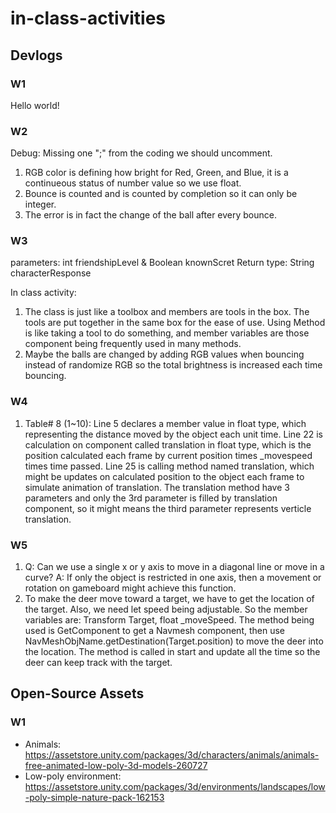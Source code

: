 # in-class-activities
## Devlogs
### W1
Hello world!

### W2
Debug: Missing one ";" from the coding we should uncomment.
1. RGB color is defining how bright for Red, Green, and Blue, it is a continueous status of number value so we use float.
2. Bounce is counted and is counted by completion so it can only be integer.
3. The error is in fact the change of the ball after every bounce.
### W3
parameters: int friendshipLevel & Boolean knownScret
Return type: String characterResponse

In class activity:
1. The class is just like a toolbox and members are tools in the box. The tools are put together in the same box for the ease of use. Using Method is like taking a tool to do something, and member variables are those component being frequently used in many methods.
2. Maybe the balls are changed by adding RGB values when bouncing instead of randomize RGB so the total brightness is increased each time bouncing.

### W4
1. Table# 8 (1~10): Line 5 declares a member value in float type, which representing the distance moved by the object each unit time.
                    Line 22 is calculation on component called translation in float type, which is the position calculated each frame by current position times _movespeed times time passed.
                    Line 25 is calling method named translation, which might be updates on calculated position to the object each frame to simulate animation of translation. The translation method have 3 parameters and only the 3rd parameter is filled by translation component, so it might means the third parameter represents verticle translation.


### W5
1. Q: Can we use a single x or y axis to move in a diagonal line or move in a curve?
   A: If only the object is restricted in one axis, then a movement or rotation on gameboard might achieve this function. 
2. To make the deer move toward a target, we have to get the location of the target. Also, we need let speed being adjustable.
     So the member variables are: Transform Target, float _moveSpeed.
   The method being used is GetComponent to get a Navmesh component, then use NavMeshObjName.getDestination(Target.position) to move the deer into the location.
   The method is called in start and update all the time so the deer can keep track with the target.
## Open-Source Assets
### W1
- Animals: https://assetstore.unity.com/packages/3d/characters/animals/animals-free-animated-low-poly-3d-models-260727 
- Low-poly environment: https://assetstore.unity.com/packages/3d/environments/landscapes/low-poly-simple-nature-pack-162153 
